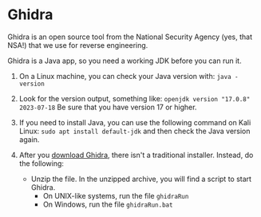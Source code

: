 # Ghidra

Ghidra is an open source tool from the National Security Agency (yes, that NSA!) that we use for reverse engineering.

Ghidra is a Java app, so you need a working JDK before you can run it. 

1. On a Linux machine, you can check your Java version with:
```java -version```

2. Look for the version output, something like:
```openjdk version "17.0.8" 2023-07-18```
Be sure that you have version 17 or higher. 

3. If you need to install Java, you can use the following command on Kali Linux:
```sudo apt install default-jdk```
and then check the Java version again.





4. After you [download Ghidra](https://ghidra-sre.org/), there isn't a traditional installer. Instead, do the following:
    * Unzip the file. In the unzipped archive, you will find a script to start Ghidra.
        *   On UNIX-like systems, run the file ```ghidraRun```
        * On Windows, run the file ```ghidraRun.bat```


